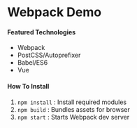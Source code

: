 # Webpack Demo

#### Featured Technologies

* Webpack
* PostCSS/Autoprefixer
* Babel/ES6
* Vue

#### How To Install

1. `npm install` : Install required modules
2. `npm build` : Bundles assets for browser
3. `npm start` : Starts Webpack dev server
